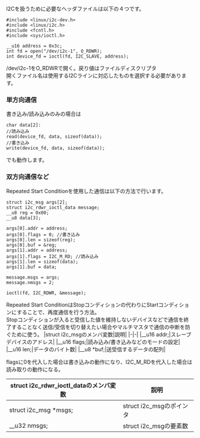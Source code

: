 I2Cを扱うために必要なヘッダファイルは以下の４つです。
```
#include <linux/i2c-dev.h>
#include <linux/i2c.h>
#include <fcntl.h>
#include <sys/ioctl.h>
```

```
__u16 address = 0x3c;
int fd = open("/dev/i2c-1", O_RDWR);
int device_fd = ioctl(fd, I2C_SLAVE, address);
```
/dev/i2c-1をO_RDWRで開く。戻り値はファイルディスクリプタ\
開くファイル名は使用するI2Cラインに対応したものを選択する必要があります。
### 単方向通信
書き込み/読み込みのみの場合は
```
char data[2]:
//読み込み
read(device_fd, data, sizeof(data));
//書き込み
write(device_fd, data, sizeof(data));
```
でも動作します。
### 双方向通信など
Repeated Start Conditionを使用した通信は以下の方法で行います。
```
struct i2c_msg args[2];
struct i2c_rdwr_ioctl_data message;
__u8 reg = 0x00;
__u8 data[3];

args[0].addr = address;
args[0].flags = 0; //書き込み
args[0].len = sizeof(reg);
args[0].buf = &reg;
args[1].addr = address;
args[1].flags = I2C_M_RD; //読み込み
args[1].len = sizeof(data);
args[1].buf = data;

message.msgs = args;
message.nmsgs = 2;

ioctl(fd, I2C_RDWR, &message);
```
Repeated Start ConditionはStopコンディションの代わりにStartコンディションにすることで、再度通信を行う方法。\
Stopコンディションが入ると受信した値を維持しないデバイスなどで通信を終了することなく送信/受信を切り替えたい場合やマルチマスタで通信の中断を防ぐために使う。
|struct i2c_msgのメンバ変数|説明|
|-|-|
|__u16 addr;|スレーブデバイスのアドレス|
|__u16 flags;|読み込み/書き込みなどのモードの設定|
|__u16 len;|データのバイト数|
|__u8 *buf;|送受信するデータの配列|

flagsに0を代入した場合は書き込みの動作になり、I2C_M_RDを代入した場合は読み取りの動作になる。

|struct i2c_rdwr_ioctl_dataのメンバ変数|説明|
|-|-|
|struct i2c_msg *msgs;|struct i2c_msgのポインタ|
|__u32 nmsgs;|struct i2c_msgの要素数|